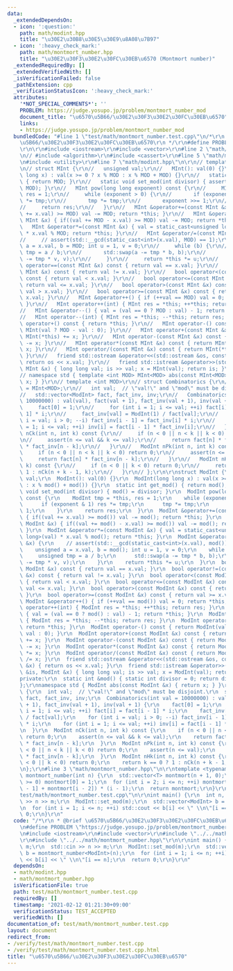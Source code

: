 ```yaml
---
data:
  _extendedDependsOn:
  - icon: ':question:'
    path: math/modint.hpp
    title: "\u30E2\u30B8\u30E5\u30E9\u8A08\u7B97"
  - icon: ':heavy_check_mark:'
    path: math/montmort_number.hpp
    title: "\u30E2\u30F3\u30E2\u30FC\u30EB\u6570 (Montmort number)"
  _extendedRequiredBy: []
  _extendedVerifiedWith: []
  _isVerificationFailed: false
  _pathExtension: cpp
  _verificationStatusIcon: ':heavy_check_mark:'
  attributes:
    '*NOT_SPECIAL_COMMENTS*': ''
    PROBLEM: https://judge.yosupo.jp/problem/montmort_number_mod
    document_title: "\u6570\u5B66/\u30E2\u30F3\u30E2\u30FC\u30EB\u6570"
    links:
    - https://judge.yosupo.jp/problem/montmort_number_mod
  bundledCode: "#line 1 \"test/math/montmort_number.test.cpp\"\n/*\r\n * @brief \u6570\
    \u5B66/\u30E2\u30F3\u30E2\u30FC\u30EB\u6570\r\n */\r\n#define PROBLEM \"https://judge.yosupo.jp/problem/montmort_number_mod\"\
    \r\n\r\n#include <iostream>\r\n#include <vector>\r\n#line 2 \"math/modint.hpp\"\
    \n// #include <algorithm>\r\n#include <cassert>\r\n#line 5 \"math/modint.hpp\"\
    \n#include <utility>\r\n#line 7 \"math/modint.hpp\"\n\r\n// template <int MOD>\r\
    \n// struct MInt {\r\n//   unsigned val;\r\n//   MInt(): val(0) {}\r\n//   MInt(long\
    \ long x) : val(x >= 0 ? x % MOD : x % MOD + MOD) {}\r\n//   static int get_mod()\
    \ { return MOD; }\r\n//   static void set_mod(int divisor) { assert(divisor ==\
    \ MOD); }\r\n//   MInt pow(long long exponent) const {\r\n//     MInt tmp = *this,\
    \ res = 1;\r\n//     while (exponent > 0) {\r\n//       if (exponent & 1) res\
    \ *= tmp;\r\n//       tmp *= tmp;\r\n//       exponent >>= 1;\r\n//     }\r\n\
    //     return res;\r\n//   }\r\n//   MInt &operator+=(const MInt &x) { if((val\
    \ += x.val) >= MOD) val -= MOD; return *this; }\r\n//   MInt &operator-=(const\
    \ MInt &x) { if((val += MOD - x.val) >= MOD) val -= MOD; return *this; }\r\n//\
    \   MInt &operator*=(const MInt &x) { val = static_cast<unsigned long long>(val)\
    \ * x.val % MOD; return *this; }\r\n//   MInt &operator/=(const MInt &x) {\r\n\
    //     // assert(std::__gcd(static_cast<int>(x.val), MOD) == 1);\r\n//     unsigned\
    \ a = x.val, b = MOD; int u = 1, v = 0;\r\n//     while (b) {\r\n//       unsigned\
    \ tmp = a / b;\r\n//       std::swap(a -= tmp * b, b);\r\n//       std::swap(u\
    \ -= tmp * v, v);\r\n//     }\r\n//     return *this *= u;\r\n//   }\r\n//   bool\
    \ operator==(const MInt &x) const { return val == x.val; }\r\n//   bool operator!=(const\
    \ MInt &x) const { return val != x.val; }\r\n//   bool operator<(const MInt &x)\
    \ const { return val < x.val; }\r\n//   bool operator<=(const MInt &x) const {\
    \ return val <= x.val; }\r\n//   bool operator>(const MInt &x) const { return\
    \ val > x.val; }\r\n//   bool operator>=(const MInt &x) const { return val >=\
    \ x.val; }\r\n//   MInt &operator++() { if (++val == MOD) val = 0; return *this;\
    \ }\r\n//   MInt operator++(int) { MInt res = *this; ++*this; return res; }\r\n\
    //   MInt &operator--() { val = (val == 0 ? MOD : val) - 1; return *this; }\r\n\
    //   MInt operator--(int) { MInt res = *this; --*this; return res; }\r\n//   MInt\
    \ operator+() const { return *this; }\r\n//   MInt operator-() const { return\
    \ MInt(val ? MOD - val : 0); }\r\n//   MInt operator+(const MInt &x) const { return\
    \ MInt(*this) += x; }\r\n//   MInt operator-(const MInt &x) const { return MInt(*this)\
    \ -= x; }\r\n//   MInt operator*(const MInt &x) const { return MInt(*this) *=\
    \ x; }\r\n//   MInt operator/(const MInt &x) const { return MInt(*this) /= x;\
    \ }\r\n//   friend std::ostream &operator<<(std::ostream &os, const MInt &x) {\
    \ return os << x.val; }\r\n//   friend std::istream &operator>>(std::istream &is,\
    \ MInt &x) { long long val; is >> val; x = MInt(val); return is; }\r\n// };\r\n\
    // namespace std { template <int MOD> MInt<MOD> abs(const MInt<MOD> &x) { return\
    \ x; } }\r\n// template <int MOD>\r\n// struct Combinatorics {\r\n//   using ModInt\
    \ = MInt<MOD>;\r\n//   int val;  // \"val!\" and \"mod\" must be disjoint.\r\n\
    //   std::vector<ModInt> fact, fact_inv, inv;\r\n//   Combinatorics(int val =\
    \ 10000000) : val(val), fact(val + 1), fact_inv(val + 1), inv(val + 1) {\r\n//\
    \     fact[0] = 1;\r\n//     for (int i = 1; i <= val; ++i) fact[i] = fact[i -\
    \ 1] * i;\r\n//     fact_inv[val] = ModInt(1) / fact[val];\r\n//     for (int\
    \ i = val; i > 0; --i) fact_inv[i - 1] = fact_inv[i] * i;\r\n//     for (int i\
    \ = 1; i <= val; ++i) inv[i] = fact[i - 1] * fact_inv[i];\r\n//   }\r\n//   ModInt\
    \ nCk(int n, int k) const {\r\n//     if (n < 0 || n < k || k < 0) return 0;\r\
    \n//     assert(n <= val && k <= val);\r\n//     return fact[n] * fact_inv[k]\
    \ * fact_inv[n - k];\r\n//   }\r\n//   ModInt nPk(int n, int k) const {\r\n//\
    \     if (n < 0 || n < k || k < 0) return 0;\r\n//     assert(n <= val);\r\n//\
    \     return fact[n] * fact_inv[n - k];\r\n//   }\r\n//   ModInt nHk(int n, int\
    \ k) const {\r\n//     if (n < 0 || k < 0) return 0;\r\n//     return k == 0 ?\
    \ 1 : nCk(n + k - 1, k);\r\n//   }\r\n// };\r\n\r\nstruct ModInt {\r\n  unsigned\
    \ val;\r\n  ModInt(): val(0) {}\r\n  ModInt(long long x) : val(x >= 0 ? x % mod()\
    \ : x % mod() + mod()) {}\r\n  static int get_mod() { return mod(); }\r\n  static\
    \ void set_mod(int divisor) { mod() = divisor; }\r\n  ModInt pow(long long exponent)\
    \ const {\r\n    ModInt tmp = *this, res = 1;\r\n    while (exponent > 0) {\r\n\
    \      if (exponent & 1) res *= tmp;\r\n      tmp *= tmp;\r\n      exponent >>=\
    \ 1;\r\n    }\r\n    return res;\r\n  }\r\n  ModInt &operator+=(const ModInt &x)\
    \ { if((val += x.val) >= mod()) val -= mod(); return *this; }\r\n  ModInt &operator-=(const\
    \ ModInt &x) { if((val += mod() - x.val) >= mod()) val -= mod(); return *this;\
    \ }\r\n  ModInt &operator*=(const ModInt &x) { val = static_cast<unsigned long\
    \ long>(val) * x.val % mod(); return *this; }\r\n  ModInt &operator/=(const ModInt\
    \ &x) {\r\n    // assert(std::__gcd(static_cast<int>(x.val), mod()) == 1);\r\n\
    \    unsigned a = x.val, b = mod(); int u = 1, v = 0;\r\n    while (b) {\r\n \
    \     unsigned tmp = a / b;\r\n      std::swap(a -= tmp * b, b);\r\n      std::swap(u\
    \ -= tmp * v, v);\r\n    }\r\n    return *this *= u;\r\n  }\r\n  bool operator==(const\
    \ ModInt &x) const { return val == x.val; }\r\n  bool operator!=(const ModInt\
    \ &x) const { return val != x.val; }\r\n  bool operator<(const ModInt &x) const\
    \ { return val < x.val; }\r\n  bool operator<=(const ModInt &x) const { return\
    \ val <= x.val; }\r\n  bool operator>(const ModInt &x) const { return val > x.val;\
    \ }\r\n  bool operator>=(const ModInt &x) const { return val >= x.val; }\r\n \
    \ ModInt &operator++() { if (++val == mod()) val = 0; return *this; }\r\n  ModInt\
    \ operator++(int) { ModInt res = *this; ++*this; return res; }\r\n  ModInt &operator--()\
    \ { val = (val == 0 ? mod() : val) - 1; return *this; }\r\n  ModInt operator--(int)\
    \ { ModInt res = *this; --*this; return res; }\r\n  ModInt operator+() const {\
    \ return *this; }\r\n  ModInt operator-() const { return ModInt(val ? mod() -\
    \ val : 0); }\r\n  ModInt operator+(const ModInt &x) const { return ModInt(*this)\
    \ += x; }\r\n  ModInt operator-(const ModInt &x) const { return ModInt(*this)\
    \ -= x; }\r\n  ModInt operator*(const ModInt &x) const { return ModInt(*this)\
    \ *= x; }\r\n  ModInt operator/(const ModInt &x) const { return ModInt(*this)\
    \ /= x; }\r\n  friend std::ostream &operator<<(std::ostream &os, const ModInt\
    \ &x) { return os << x.val; }\r\n  friend std::istream &operator>>(std::istream\
    \ &is, ModInt &x) { long long val; is >> val; x = ModInt(val); return is; }\r\n\
    private:\r\n  static int &mod() { static int divisor = 0; return divisor; }\r\n\
    };\r\nnamespace std { ModInt abs(const ModInt &x) { return x; } }\r\nstruct Combinatorics\
    \ {\r\n  int val;  // \"val!\" and \"mod\" must be disjoint.\r\n  std::vector<ModInt>\
    \ fact, fact_inv, inv;\r\n  Combinatorics(int val = 10000000) : val(val), fact(val\
    \ + 1), fact_inv(val + 1), inv(val + 1) {\r\n    fact[0] = 1;\r\n    for (int\
    \ i = 1; i <= val; ++i) fact[i] = fact[i - 1] * i;\r\n    fact_inv[val] = ModInt(1)\
    \ / fact[val];\r\n    for (int i = val; i > 0; --i) fact_inv[i - 1] = fact_inv[i]\
    \ * i;\r\n    for (int i = 1; i <= val; ++i) inv[i] = fact[i - 1] * fact_inv[i];\r\
    \n  }\r\n  ModInt nCk(int n, int k) const {\r\n    if (n < 0 || n < k || k < 0)\
    \ return 0;\r\n    assert(n <= val && k <= val);\r\n    return fact[n] * fact_inv[k]\
    \ * fact_inv[n - k];\r\n  }\r\n  ModInt nPk(int n, int k) const {\r\n    if (n\
    \ < 0 || n < k || k < 0) return 0;\r\n    assert(n <= val);\r\n    return fact[n]\
    \ * fact_inv[n - k];\r\n  }\r\n  ModInt nHk(int n, int k) const {\r\n    if (n\
    \ < 0 || k < 0) return 0;\r\n    return k == 0 ? 1 : nCk(n + k - 1, k);\r\n  }\r\
    \n};\r\n#line 3 \"math/montmort_number.hpp\"\n\r\ntemplate <typename T>\r\nstd::vector<T>\
    \ montmort_number(int n) {\r\n  std::vector<T> montmort(n + 1, 0);\r\n  if (n\
    \ >= 0) montmort[0] = 1;\r\n  for (int i = 2; i <= n; ++i) montmort[i] = (montmort[i\
    \ - 1] + montmort[i - 2]) * (i - 1);\r\n  return montmort;\r\n}\r\n#line 10 \"\
    test/math/montmort_number.test.cpp\"\n\r\nint main() {\r\n  int n, m;\r\n  std::cin\
    \ >> n >> m;\r\n  ModInt::set_mod(m);\r\n  std::vector<ModInt> b = montmort_number<ModInt>(n);\r\
    \n  for (int i = 1; i <= n; ++i) std::cout << b[i] << \" \\n\"[i == n];\r\n  return\
    \ 0;\r\n}\r\n"
  code: "/*\r\n * @brief \u6570\u5B66/\u30E2\u30F3\u30E2\u30FC\u30EB\u6570\r\n */\r\
    \n#define PROBLEM \"https://judge.yosupo.jp/problem/montmort_number_mod\"\r\n\r\
    \n#include <iostream>\r\n#include <vector>\r\n#include \"../../math/modint.hpp\"\
    \r\n#include \"../../math/montmort_number.hpp\"\r\n\r\nint main() {\r\n  int n,\
    \ m;\r\n  std::cin >> n >> m;\r\n  ModInt::set_mod(m);\r\n  std::vector<ModInt>\
    \ b = montmort_number<ModInt>(n);\r\n  for (int i = 1; i <= n; ++i) std::cout\
    \ << b[i] << \" \\n\"[i == n];\r\n  return 0;\r\n}\r\n"
  dependsOn:
  - math/modint.hpp
  - math/montmort_number.hpp
  isVerificationFile: true
  path: test/math/montmort_number.test.cpp
  requiredBy: []
  timestamp: '2021-02-12 01:21:30+09:00'
  verificationStatus: TEST_ACCEPTED
  verifiedWith: []
documentation_of: test/math/montmort_number.test.cpp
layout: document
redirect_from:
- /verify/test/math/montmort_number.test.cpp
- /verify/test/math/montmort_number.test.cpp.html
title: "\u6570\u5B66/\u30E2\u30F3\u30E2\u30FC\u30EB\u6570"
---
```

